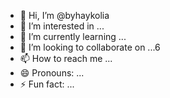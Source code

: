 - 👋 Hi, I’m @byhaykolia
- 👀 I’m interested in ...
- 🌱 I’m currently learning ...
- 💞️ I’m looking to collaborate on ...6
- 📫 How to reach me ...
- 😄 Pronouns: ...
- ⚡ Fun fact: ...

<!---
byhaykolia/byhaykolia is a ✨ special ✨ repository because its `README.md` (this file) appears on your GitHub profile.15
--->
